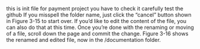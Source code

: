 this is init file for payment project
you have to check it carefully
test the github
If you misspell the folder name, just click the “cancel” button shown in Figure 3-15 to start over. If you’d like to edit the content of the file, you can also do that at this time. Once you’re done with the renaming or moving of a file, scroll down the page and commit the change. Figure 3-16 shows the renamed and edited file, now in the /documentation folder.
